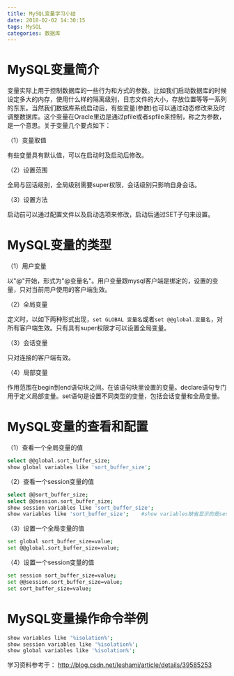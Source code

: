 ```yaml
---
title: MySQL变量学习小结
date: 2018-02-02 14:30:15
tags: MySQL
categories: 数据库
---
```


# MySQL变量简介

变量实际上用于控制数据库的一些行为和方式的参数。比如我们启动数据库的时候设定多大的内存，使用什么样的隔离级别，日志文件的大小，存放位置等等一系列的东东。当然我们数据库系统启动后，有些变量(参数)也可以通过动态修改来及时调整数据库。这个变量在Oracle里边是通过pfile或者spfile来控制，称之为参数，是一个意思。关于变量几个要点如下：

（1）变量取值

有些变量具有默认值，可以在启动时及启动后修改。

（2）设置范围

全局与回话级别，全局级别需要super权限，会话级别只影响自身会话。

（3）设置方法

启动前可以通过配置文件以及启动选项来修改，启动后通过SET子句来设置。

# MySQL变量的类型

（1）用户变量

以"@"开始，形式为"@变量名"。用户变量跟mysql客户端是绑定的，设置的变量，只对当前用户使用的客户端生效。

（2）全局变量

定义时，以如下两种形式出现，`set GLOBAL 变量名`或者`set @@global.变量名`，对所有客户端生效。只有具有super权限才可以设置全局变量。

（3）会话变量

只对连接的客户端有效。

（4）局部变量

作用范围在begin到end语句块之间。在该语句块里设置的变量。declare语句专门用于定义局部变量。set语句是设置不同类型的变量，包括会话变量和全局变量。

# MySQL变量的查看和配置

（1）查看一个全局变量的值

```bash
select @@global.sort_buffer_size;
show global variables like 'sort_buffer_size';
```

（2）查看一个session变量的值

```bash
select @@sort_buffer_size;
select @@session.sort_buffer_size;
show session variables like 'sort_buffer_size';
show variables like 'sort_buffer_size';    #show variables缺省显示的是session变量
```

（3）设置一个全局变量的值

```bash
set global sort_buffer_size=value;
set @@global.sort_buffer_size=value;
```

（4）设置一个session变量的值

```bash
set session sort_buffer_size=value;
set @@session.sort_buffer_size=value;
set sort_buffer_size=value;
```

# MySQL变量操作命令举例

```bash
show variables like '%isolation%';
show session variables like '%isolation%';
show global variables like '%isolation%';
```


学习资料参考于：
http://blog.csdn.net/leshami/article/details/39585253